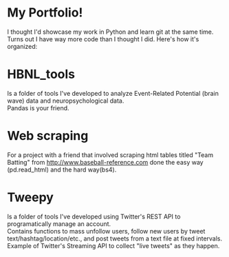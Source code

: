 # My Portfolio!
I thought I'd showcase my work in Python and learn git at the same time.  Turns out I have way more code than I thought I did.
Here's how it's organized: 

# HBNL_tools 
Is a folder of tools I've developed to analyze Event-Related Potential (brain wave) data and neuropsychological data.  
Pandas is your friend.

# Web scraping
For a project with a friend that involved scraping html tables titled "Team Batting" from http://www.baseball-reference.com done
the easy way (pd.read_html) and the hard way(bs4).  

# Tweepy 
Is a folder of tools I've developed using Twitter's REST API to programatically manage an account.  
Contains functions to mass unfollow users, follow new users by tweet text/hashtag/location/etc., and post tweets from 
a text file at fixed intervals.  Example of Twitter's Streaming API to collect "live tweets" as they happen.   
